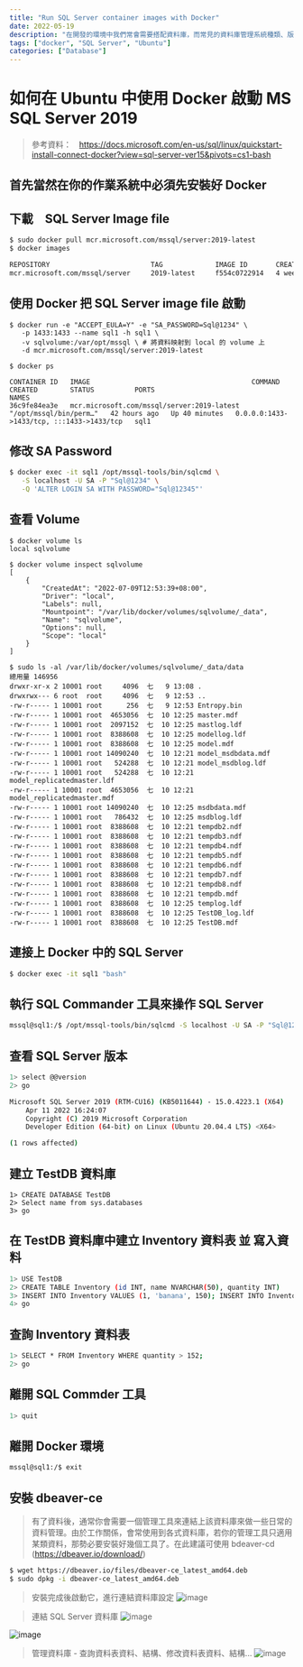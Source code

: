 ```yaml
---
title: "Run SQL Server container images with Docker"
date: 2022-05-19
description: "在開發的環境中我們常會需要搭配資料庫，而常見的資料庫管理系統種類、版本繁多，如果搭直接安裝在 local 端作業系統中，可能會造成開發環境混亂，其中採 Docker 方式來安裝測試用資料庫的方式是一個不錯的解決方案"
tags: ["docker", "SQL Server", "Ubuntu"]
categories: ["Database"]
---
```


# 如何在 Ubuntu 中使用 Docker 啟動 MS SQL Server 2019

> 參考資料：　https://docs.microsoft.com/en-us/sql/linux/quickstart-install-connect-docker?view=sql-server-ver15&pivots=cs1-bash

## 首先當然在你的作業系統中必須先安裝好 Docker

## 下載　SQL Server Image file

```bash
$ sudo docker pull mcr.microsoft.com/mssql/server:2019-latest
$ docker images

REPOSITORY                         TAG             IMAGE ID       CREATED       SIZE
mcr.microsoft.com/mssql/server     2019-latest     f554c0722914   4 weeks ago   1.64GB
```

## 使用 Docker 把 SQL Server image file 啟動

```base
$ docker run -e "ACCEPT_EULA=Y" -e "SA_PASSWORD=Sql@1234" \
   -p 1433:1433 --name sql1 -h sql1 \
   -v sqlvolume:/var/opt/mssql \ # 將資料映射到 local 的 volume 上
   -d mcr.microsoft.com/mssql/server:2019-latest
   
$ docker ps

CONTAINER ID   IMAGE                                        COMMAND                  CREATED        STATUS          PORTS                                       NAMES
36c9fe84ea3e   mcr.microsoft.com/mssql/server:2019-latest   "/opt/mssql/bin/perm…"   42 hours ago   Up 40 minutes   0.0.0.0:1433->1433/tcp, :::1433->1433/tcp   sql1
```

## 修改 SA Password

```bash
$ docker exec -it sql1 /opt/mssql-tools/bin/sqlcmd \
   -S localhost -U SA -P "Sql@1234" \
   -Q 'ALTER LOGIN SA WITH PASSWORD="Sql@12345"'
```

## 查看 Volume
```base
$ docker volume ls
local sqlvolume

$ docker volume inspect sqlvolume
[
    {
        "CreatedAt": "2022-07-09T12:53:39+08:00",
        "Driver": "local",
        "Labels": null,
        "Mountpoint": "/var/lib/docker/volumes/sqlvolume/_data",
        "Name": "sqlvolume",
        "Options": null,
        "Scope": "local"
    }
]

$ sudo ls -al /var/lib/docker/volumes/sqlvolume/_data/data
總用量 146956
drwxr-xr-x 2 10001 root     4096  七   9 13:08 .
drwxrwx--- 6 root  root     4096  七   9 12:53 ..
-rw-r----- 1 10001 root      256  七   9 12:53 Entropy.bin
-rw-r----- 1 10001 root  4653056  七  10 12:25 master.mdf
-rw-r----- 1 10001 root  2097152  七  10 12:25 mastlog.ldf
-rw-r----- 1 10001 root  8388608  七  10 12:25 modellog.ldf
-rw-r----- 1 10001 root  8388608  七  10 12:25 model.mdf
-rw-r----- 1 10001 root 14090240  七  10 12:21 model_msdbdata.mdf
-rw-r----- 1 10001 root   524288  七  10 12:21 model_msdblog.ldf
-rw-r----- 1 10001 root   524288  七  10 12:21 model_replicatedmaster.ldf
-rw-r----- 1 10001 root  4653056  七  10 12:21 model_replicatedmaster.mdf
-rw-r----- 1 10001 root 14090240  七  10 12:25 msdbdata.mdf
-rw-r----- 1 10001 root   786432  七  10 12:25 msdblog.ldf
-rw-r----- 1 10001 root  8388608  七  10 12:21 tempdb2.ndf
-rw-r----- 1 10001 root  8388608  七  10 12:21 tempdb3.ndf
-rw-r----- 1 10001 root  8388608  七  10 12:21 tempdb4.ndf
-rw-r----- 1 10001 root  8388608  七  10 12:21 tempdb5.ndf
-rw-r----- 1 10001 root  8388608  七  10 12:21 tempdb6.ndf
-rw-r----- 1 10001 root  8388608  七  10 12:21 tempdb7.ndf
-rw-r----- 1 10001 root  8388608  七  10 12:21 tempdb8.ndf
-rw-r----- 1 10001 root  8388608  七  10 12:21 tempdb.mdf
-rw-r----- 1 10001 root  8388608  七  10 12:25 templog.ldf
-rw-r----- 1 10001 root  8388608  七  10 12:25 TestDB_log.ldf
-rw-r----- 1 10001 root  8388608  七  10 12:25 TestDB.mdf
```

## 連接上 Docker 中的 SQL Server

```bash
$ docker exec -it sql1 "bash"
```

## 執行 SQL Commander 工具來操作 SQL Server

```bash
mssql@sql1:/$ /opt/mssql-tools/bin/sqlcmd -S localhost -U SA -P "Sql@12345"
```
## 查看 SQL Server 版本

```bash
1> select @@version
2> go

Microsoft SQL Server 2019 (RTM-CU16) (KB5011644) - 15.0.4223.1 (X64) 
	Apr 11 2022 16:24:07 
	Copyright (C) 2019 Microsoft Corporation
	Developer Edition (64-bit) on Linux (Ubuntu 20.04.4 LTS) <X64>                                                                                                      

(1 rows affected)
```

## 建立 TestDB 資料庫

```bashe
1> CREATE DATABASE TestDB
2> Select name from sys.databases
3> go
```

## 在 TestDB 資料庫中建立 Inventory 資料表 並 寫入資料

```bash
1> USE TestDB
2> CREATE TABLE Inventory (id INT, name NVARCHAR(50), quantity INT)
3> INSERT INTO Inventory VALUES (1, 'banana', 150); INSERT INTO Inventory VALUES (2, 'orange', 154);
4> go
```

## 查詢 Inventory 資料表

```bash
1> SELECT * FROM Inventory WHERE quantity > 152;
2> go
```

## 離開 SQL Commder 工具

```bash
1> quit
```

## 離開 Docker 環境

```bash
mssql@sql1:/$ exit
```

## 安裝 dbeaver-ce
> 有了資料後，通常你會需要一個管理工具來連結上該資料庫來做一些日常的資料管理。由於工作關係，會常使用到各式資料庫，若你的管理工具只適用某類資料，那勢必要安裝好幾個工具了。在此建議可使用 bdeaver-cd (https://dbeaver.io/download/)

```bash
$ wget https://dbeaver.io/files/dbeaver-ce_latest_amd64.deb
$ sudo dpkg -i dbeaver-ce_latest_amd64.deb
```
> 安裝完成後啟動它，進行連結資料庫設定
![image](https://user-images.githubusercontent.com/21993717/169449369-7c28062e-0f50-41af-8cf8-30e9596286f8.png)


> 連結 SQL Server 資料庫
![image](https://user-images.githubusercontent.com/21993717/169449181-897f8903-d703-40b6-a0a7-ab488b776fba.png)

![image](https://user-images.githubusercontent.com/21993717/169449716-1ccafd9c-3811-46d9-9659-31206c3a8e6c.png)

> 管理資料庫 - 查詢資料表資料、結構、修改資料表資料、結構...
![image](https://user-images.githubusercontent.com/21993717/169450121-14ddd510-a71e-41dc-a8ed-4fa73e4dbb1c.png)

